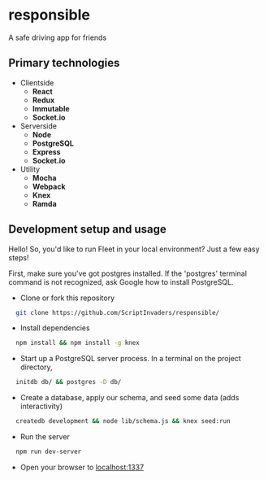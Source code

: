 # responsible
A safe driving app for friends 

## Primary technologies
  * Clientside
    * __React__
    * __Redux__
    * __Immutable__
    * __Socket.io__
  * Serverside
    * __Node__
    * __PostgreSQL__
    * __Express__
    * __Socket.io__
  * Utility
    * __Mocha__
    * __Webpack__
    * __Knex__
    * __Ramda__

## Development setup and usage

  Hello! So, you'd like to run Fleet in your local environment? Just a few easy steps!

  First, make sure you've got postgres installed. If the 'postgres' terminal command is not recognized, ask Google how to install PostgreSQL.

* Clone or fork this repository
```sh
  git clone https://github.com/ScriptInvaders/responsible/
```
* Install dependencies
```sh
  npm install && npm install -g knex
```
* Start up a PostgreSQL server process. In a terminal on the project directory,
```sh
  initdb db/ && postgres -D db/
```
* Create a database, apply our schema, and seed some data (adds interactivity)
```sh
  createdb development && node lib/schema.js && knex seed:run
```
* Run the server
```sh
  npm run dev-server
```
* Open your browser to [localhost:1337](http://localhost:1337/)
